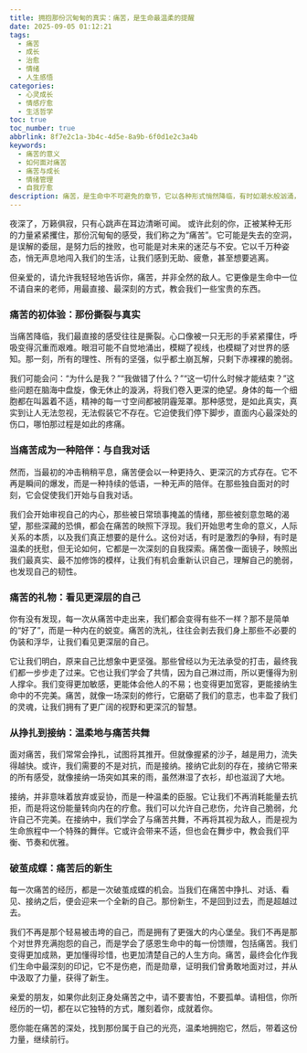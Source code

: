 ```yaml
---
title: 拥抱那份沉甸甸的真实：痛苦，是生命最温柔的提醒
date: 2025-09-05 01:12:21
tags:
  - 痛苦
  - 成长
  - 治愈
  - 情绪
  - 人生感悟
categories:
  - 心灵成长
  - 情感疗愈
  - 生活哲学
toc: true
toc_number: true
abbrlink: 8f7e2c1a-3b4c-4d5e-8a9b-6f0d1e2c3a4b
keywords:
  - 痛苦的意义
  - 如何面对痛苦
  - 痛苦与成长
  - 情绪管理
  - 自我疗愈
description: 痛苦，是生命中不可避免的章节，它以各种形式悄然降临，有时如潮水般汹涌，有时如细雨般绵长。我们常常试图逃避、抗拒，却发现它如影随形。然而，当我们学会温柔地凝视它，与它对话，便会发现，痛苦并非全然的黑暗，它更像是一面镜子，映照出我们内心深处的力量与韧性，指引我们走向更深层的自我认知与成长。这篇文章，想与你一同探索痛苦的真谛，如何在它的洗礼中，找到那份属于自己的光亮与温暖。
---
```


夜深了，万籁俱寂，只有心跳声在耳边清晰可闻。
或许此刻的你，正被某种无形的力量紧紧攫住，那份沉甸甸的感受，我们称之为“痛苦”。它可能是失去的空洞，是误解的委屈，是努力后的挫败，也可能是对未来的迷茫与不安。它以千万种姿态，悄无声息地闯入我们的生活，让我们感到无助、疲惫，甚至想要逃离。

但亲爱的，请允许我轻轻地告诉你，痛苦，并非全然的敌人。它更像是生命中一位不请自来的老师，用最直接、最深刻的方式，教会我们一些宝贵的东西。

### 痛苦的初体验：那份撕裂与真实

当痛苦降临，我们最直接的感受往往是撕裂。心口像被一只无形的手紧紧攥住，呼吸变得沉重而艰难。眼泪可能不自觉地涌出，模糊了视线，也模糊了对世界的感知。那一刻，所有的理性、所有的坚强，似乎都土崩瓦解，只剩下赤裸裸的脆弱。

我们可能会问：“为什么是我？”“我做错了什么？”“这一切什么时候才能结束？”这些问题在脑海中盘旋，像无休止的漩涡，将我们卷入更深的绝望。身体的每一个细胞都在叫嚣着不适，精神的每一寸空间都被阴霾笼罩。那种感觉，是如此真实，真实到让人无法忽视，无法假装它不存在。它迫使我们停下脚步，直面内心最深处的伤口，哪怕那过程是如此的疼痛。

### 当痛苦成为一种陪伴：与自我对话

然而，当最初的冲击稍稍平息，痛苦便会以一种更持久、更深沉的方式存在。它不再是瞬间的爆发，而是一种持续的低语，一种无声的陪伴。在那些独自面对的时刻，它会促使我们开始与自我对话。

我们会开始审视自己的内心，那些被日常琐事掩盖的情绪，那些被刻意忽略的渴望，那些深藏的恐惧，都会在痛苦的映照下浮现。我们开始思考生命的意义，人际关系的本质，以及我们真正想要的是什么。这份对话，有时是激烈的争辩，有时是温柔的抚慰，但无论如何，它都是一次深刻的自我探索。痛苦像一面镜子，映照出我们最真实、最不加修饰的模样，让我们有机会重新认识自己，理解自己的脆弱，也发现自己的韧性。

### 痛苦的礼物：看见更深层的自己

你有没有发现，每一次从痛苦中走出来，我们都会变得有些不一样？那不是简单的“好了”，而是一种内在的蜕变。痛苦的洗礼，往往会剥去我们身上那些不必要的伪装和浮华，让我们看见更深层的自己。

它让我们明白，原来自己比想象中更坚强。那些曾经以为无法承受的打击，最终我们都一步步走了过来。它也让我们学会了共情，因为自己淋过雨，所以更懂得为别人撑伞。我们变得更加敏感，更能体会他人的不易；也变得更加宽容，更能接纳生命中的不完美。痛苦，就像一场深刻的修行，它磨砺了我们的意志，也丰盈了我们的灵魂，让我们拥有了更广阔的视野和更深沉的智慧。

### 从挣扎到接纳：温柔地与痛苦共舞

面对痛苦，我们常常会挣扎，试图将其推开。但就像握紧的沙子，越是用力，流失得越快。或许，我们需要的不是对抗，而是接纳。接纳它此刻的存在，接纳它带来的所有感受，就像接纳一场突如其来的雨，虽然淋湿了衣衫，却也滋润了大地。

接纳，并非意味着放弃或妥协，而是一种温柔的臣服。它让我们不再消耗能量去抗拒，而是将这份能量转向内在的疗愈。我们可以允许自己悲伤，允许自己脆弱，允许自己不完美。在接纳中，我们学会了与痛苦共舞，不再将其视为敌人，而是视为生命旅程中一个特殊的舞伴。它或许会带来不适，但也会在舞步中，教会我们平衡、节奏和优雅。

### 破茧成蝶：痛苦后的新生

每一次痛苦的经历，都是一次破茧成蝶的机会。当我们在痛苦中挣扎、对话、看见、接纳之后，便会迎来一个全新的自己。那份新生，不是回到过去，而是超越过去。

我们不再是那个轻易被击垮的自己，而是拥有了更强大的内心堡垒。我们不再是那个对世界充满抱怨的自己，而是学会了感恩生命中的每一份馈赠，包括痛苦。我们变得更加成熟，更加懂得珍惜，也更加清楚自己的人生方向。痛苦，最终会化作我们生命中最深刻的印记，它不是伤疤，而是勋章，证明我们曾勇敢地面对过，并从中汲取了力量，获得了新生。

亲爱的朋友，如果你此刻正身处痛苦之中，请不要害怕，不要孤单。请相信，你所经历的一切，都在以它独特的方式，雕刻着你，成就着你。

愿你能在痛苦的深处，找到那份属于自己的光亮，温柔地拥抱它，然后，带着这份力量，继续前行。